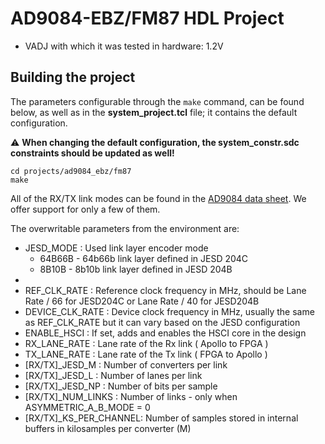 <!-- no_build_example, no_dts, no_no_os -->

# AD9084-EBZ/FM87 HDL Project

- VADJ with which it was tested in hardware: 1.2V

## Building the project

The parameters configurable through the `make` command, can be found below, as well as in the **system_project.tcl** file; it contains the default configuration.

:warning: **When changing the default configuration, the system_constr.sdc constraints should be updated as well!**

```
cd projects/ad9084_ebz/fm87
make
```

All of the RX/TX link modes can be found in the [AD9084 data sheet](https://www.analog.com/media/en/technical-documentation/user-guides/eval-ad9084-ug-2326.pdf). We offer support for only a few of them.

The overwritable parameters from the environment are:

- JESD_MODE : Used link layer encoder mode
  - 64B66B - 64b66b link layer defined in JESD 204C
  - 8B10B  - 8b10b link layer defined in JESD 204B
-
- REF_CLK_RATE : Reference clock frequency in MHz, should be Lane Rate / 66 for JESD204C or Lane Rate / 40 for JESD204B
- DEVICE_CLK_RATE : Device clock frequency in MHz, usually the same as REF_CLK_RATE but it can vary based on the JESD configuration
- ENABLE_HSCI : If set, adds and enables the HSCI core in the design
- RX_LANE_RATE :  Lane rate of the Rx link ( Apollo to FPGA )
- TX_LANE_RATE :  Lane rate of the Tx link ( FPGA to Apollo )
- [RX/TX]_JESD_M : Number of converters per link
- [RX/TX]_JESD_L : Number of lanes per link
- [RX/TX]_JESD_NP : Number of bits per sample
- [RX/TX]_NUM_LINKS : Number of links - only when ASYMMETRIC_A_B_MODE = 0
- [RX/TX]_KS_PER_CHANNEL: Number of samples stored in internal buffers in kilosamples per converter (M)
